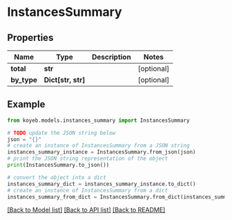 # InstancesSummary


## Properties

Name | Type | Description | Notes
------------ | ------------- | ------------- | -------------
**total** | **str** |  | [optional] 
**by_type** | **Dict[str, str]** |  | [optional] 

## Example

```python
from koyeb.models.instances_summary import InstancesSummary

# TODO update the JSON string below
json = "{}"
# create an instance of InstancesSummary from a JSON string
instances_summary_instance = InstancesSummary.from_json(json)
# print the JSON string representation of the object
print(InstancesSummary.to_json())

# convert the object into a dict
instances_summary_dict = instances_summary_instance.to_dict()
# create an instance of InstancesSummary from a dict
instances_summary_from_dict = InstancesSummary.from_dict(instances_summary_dict)
```
[[Back to Model list]](../README.md#documentation-for-models) [[Back to API list]](../README.md#documentation-for-api-endpoints) [[Back to README]](../README.md)


